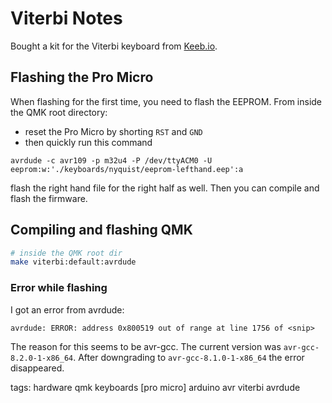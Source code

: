 # Viterbi Notes

Bought a kit for the Viterbi keyboard from [Keeb.io](https://keeb.io).

## Flashing the Pro Micro

When flashing for the first time, you need to flash the EEPROM. From inside the QMK root directory: 

- reset the Pro Micro by shorting `RST` and `GND`
- then quickly run this command

```
avrdude -c avr109 -p m32u4 -P /dev/ttyACM0 -U eeprom:w:'./keyboards/nyquist/eeprom-lefthand.eep':a
```

flash the right hand file for the right half as well. Then you can compile and flash the firmware.

## Compiling and flashing QMK

```sh
# inside the QMK root dir
make viterbi:default:avrdude
```

### Error while flashing

I got an error from avrdude:

```
avrdude: ERROR: address 0x800519 out of range at line 1756 of <snip>
```

The reason for this seems to be avr-gcc. The current version was `avr-gcc-8.2.0-1-x86_64`. After downgrading to `avr-gcc-8.1.0-1-x86_64` the error disappeared.

tags: hardware qmk keyboards [pro micro] arduino avr viterbi avrdude
